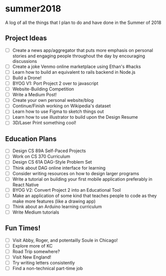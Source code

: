 # summer2018
A log of all the things that I plan to do and have done in the Summer of 2018

## Project Ideas
- [ ] Create a news app/aggregator that puts more emphasis on personal stories and engaging people throughout the day by encouraging discussions
- [ ] Create a joke Venmo online marketplace using Ethan's #hacks
- [ ] Learn how to build an equivalent to rails backend in Node.js
- [ ] Build a Drone!
- [ ] BYOG V1: Port Project 2 over to javascript
- [ ] Website-Building Competition
- [ ] Write a Medium Post!
- [ ] Create your own personal website/blog
- [ ] Continue/Finish working on Wikipedia's dataset
- [ ] Learn how to use Figma to sketch things out
- [ ] Learn how to use illustrator to build upon the Design Resume
- [ ] 3D/Laser Print something cool! 

## Education Plans
- [ ] Design CS 89A Self-Paced Projects
- [ ] Work on CS 370 Curriculum
- [ ] Design CS 61A DAG-Style Problem Set
- [ ] Think about DAG online interface for learning
- [ ] Consider writing resources on how to design larger programs
- [ ] Write a tutorial on building your first mobile application preferably in React Native
- [ ] BYOG V2: Convert Project 2 into an Educational Tool
- [ ] Make an application of some kind that teaches people to code as they make more features (like a drawing app)
- [ ] Think about an Arduino learning curriculum
- [ ] Write Medium tutorials

## Fun Times!
- [ ] Visit Abby, Roger, and potentailly Soule in Chicago!
- [ ] Explore more of KC
- [ ] Road Trip somewhere?
- [ ] Visit New England!
- [ ] Try writing letters consistently
- [ ] Find a non-technical part-time job
